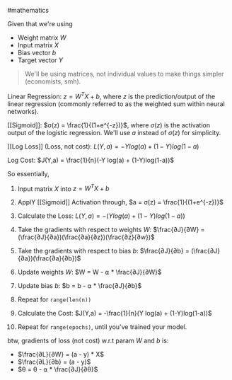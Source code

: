 #mathematics

Given that we're using
- Weight matrix $W$
- Input matrix $X$
- Bias vector $b$
- Target vector $Y$

> We'll be using matrices, not individual values to make things simpler (economists, smh).

Linear Regression: $z = W^TX + b$, where $z$ is the prediction/output of the linear regression (commonly referred to as the weighted sum within neural networks).

[[Sigmoid]]: $σ(z) = \frac{1}{(1+e^{-z})}$, where $σ(z)$ is the activation output of the logistic regression. We'll use $a$ instead of $σ(z)$ for simplicity.

[[Log Loss]] (Loss, not cost): $L(Y,a)= - Y log(a) + (1-Y)log(1-a)$

Log Cost: $J(Y,a) = \frac{1}{n}(-Y log(a) + (1-Y)log(1-a))$

So essentially,

1. Input matrix $X$ into $z = W^TX + b$

2. ApplY [[Sigmoid]] Activation through, $a = σ(z) = \frac{1}{(1+e^{-z})}$

3. Calculate the Loss: $L(Y,a) = -(Y log(a) + (1-Y)log(1-a))$

4. Take the gradients with respect to weights $W$: $\frac{∂J}{∂W} = (\frac{∂J}{∂a})(\frac{∂a}{∂z})(\frac{∂z}{∂w})$

5. Take the gradients with respect to bias $b$: $\frac{∂J}{∂b} = (\frac{∂J}{∂a})(\frac{∂a}{∂b})$

6. Update weights $W$: $W = W - ⍺ * \frac{∂J}{∂W}$

7. Update bias $b$: $b = b - ⍺ * \frac{∂J}{∂b}$

8. Repeat for `range(len(n))`

9. Calculate the Cost: $J(Y,a) = -\frac{1}{n}(Y log(a) + (1-Y)log(1-a))$

10. Repeat for `range(epochs)`, until you've trained your model.

btw, gradients of loss (not cost) w.r.t param $W$ and $b$ is:

- $\frac{∂L}{∂W} = (a - y) * X$
- $\frac{∂L}{∂b} = (a - y)$
- $θ = θ - ⍺ * \frac{∂J}{∂θ}$